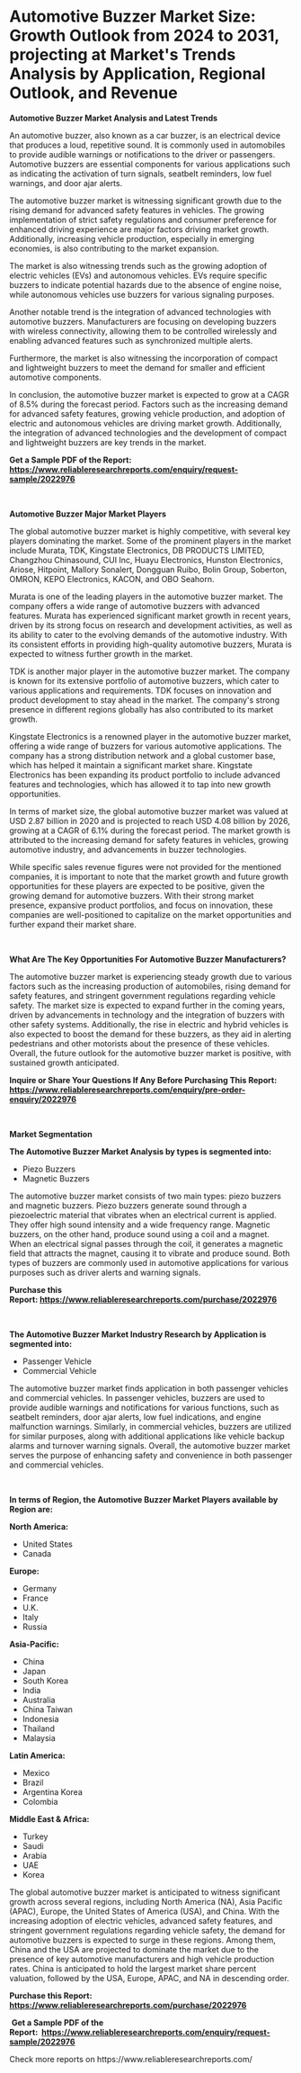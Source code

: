 <p><h1>Automotive Buzzer Market Size: Growth Outlook from 2024 to 2031, projecting at Market's Trends Analysis by Application, Regional Outlook, and Revenue</h1></p><p><strong>Automotive Buzzer Market Analysis and Latest Trends</strong></p>
<p><p>An automotive buzzer, also known as a car buzzer, is an electrical device that produces a loud, repetitive sound. It is commonly used in automobiles to provide audible warnings or notifications to the driver or passengers. Automotive buzzers are essential components for various applications such as indicating the activation of turn signals, seatbelt reminders, low fuel warnings, and door ajar alerts.</p><p>The automotive buzzer market is witnessing significant growth due to the rising demand for advanced safety features in vehicles. The growing implementation of strict safety regulations and consumer preference for enhanced driving experience are major factors driving market growth. Additionally, increasing vehicle production, especially in emerging economies, is also contributing to the market expansion.</p><p>The market is also witnessing trends such as the growing adoption of electric vehicles (EVs) and autonomous vehicles. EVs require specific buzzers to indicate potential hazards due to the absence of engine noise, while autonomous vehicles use buzzers for various signaling purposes.</p><p>Another notable trend is the integration of advanced technologies with automotive buzzers. Manufacturers are focusing on developing buzzers with wireless connectivity, allowing them to be controlled wirelessly and enabling advanced features such as synchronized multiple alerts.</p><p>Furthermore, the market is also witnessing the incorporation of compact and lightweight buzzers to meet the demand for smaller and efficient automotive components.</p><p>In conclusion, the automotive buzzer market is expected to grow at a CAGR of 8.5% during the forecast period. Factors such as the increasing demand for advanced safety features, growing vehicle production, and adoption of electric and autonomous vehicles are driving market growth. Additionally, the integration of advanced technologies and the development of compact and lightweight buzzers are key trends in the market.</p></p>
<p><strong>Get a Sample PDF of the Report:&nbsp; <a href="https://www.reliableresearchreports.com/enquiry/request-sample/2022976">https://www.reliableresearchreports.com/enquiry/request-sample/2022976</a></strong></p>
<p>&nbsp;</p>
<p><strong>Automotive Buzzer Major Market Players</strong></p>
<p><p>The global automotive buzzer market is highly competitive, with several key players dominating the market. Some of the prominent players in the market include Murata, TDK, Kingstate Electronics, DB PRODUCTS LIMITED, Changzhou Chinasound, CUI Inc, Huayu Electronics, Hunston Electronics, Ariose, Hitpoint, Mallory Sonalert, Dongguan Ruibo, Bolin Group, Soberton, OMRON, KEPO Electronics, KACON, and OBO Seahorn. </p><p>Murata is one of the leading players in the automotive buzzer market. The company offers a wide range of automotive buzzers with advanced features. Murata has experienced significant market growth in recent years, driven by its strong focus on research and development activities, as well as its ability to cater to the evolving demands of the automotive industry. With its consistent efforts in providing high-quality automotive buzzers, Murata is expected to witness further growth in the market.</p><p>TDK is another major player in the automotive buzzer market. The company is known for its extensive portfolio of automotive buzzers, which cater to various applications and requirements. TDK focuses on innovation and product development to stay ahead in the market. The company's strong presence in different regions globally has also contributed to its market growth.</p><p>Kingstate Electronics is a renowned player in the automotive buzzer market, offering a wide range of buzzers for various automotive applications. The company has a strong distribution network and a global customer base, which has helped it maintain a significant market share. Kingstate Electronics has been expanding its product portfolio to include advanced features and technologies, which has allowed it to tap into new growth opportunities.</p><p>In terms of market size, the global automotive buzzer market was valued at USD 2.87 billion in 2020 and is projected to reach USD 4.08 billion by 2026, growing at a CAGR of 6.1% during the forecast period. The market growth is attributed to the increasing demand for safety features in vehicles, growing automotive industry, and advancements in buzzer technologies.</p><p>While specific sales revenue figures were not provided for the mentioned companies, it is important to note that the market growth and future growth opportunities for these players are expected to be positive, given the growing demand for automotive buzzers. With their strong market presence, expansive product portfolios, and focus on innovation, these companies are well-positioned to capitalize on the market opportunities and further expand their market share.</p></p>
<p>&nbsp;</p>
<p><strong>What Are The Key Opportunities For Automotive Buzzer Manufacturers?</strong></p>
<p><p>The automotive buzzer market is experiencing steady growth due to various factors such as the increasing production of automobiles, rising demand for safety features, and stringent government regulations regarding vehicle safety. The market size is expected to expand further in the coming years, driven by advancements in technology and the integration of buzzers with other safety systems. Additionally, the rise in electric and hybrid vehicles is also expected to boost the demand for these buzzers, as they aid in alerting pedestrians and other motorists about the presence of these vehicles. Overall, the future outlook for the automotive buzzer market is positive, with sustained growth anticipated.</p></p>
<p><strong>Inquire or Share Your Questions If Any Before Purchasing This Report: <a href="https://www.reliableresearchreports.com/enquiry/pre-order-enquiry/2022976">https://www.reliableresearchreports.com/enquiry/pre-order-enquiry/2022976</a></strong></p>
<p>&nbsp;</p>
<p><strong>Market Segmentation</strong></p>
<p><strong>The Automotive Buzzer Market Analysis by types is segmented into:</strong></p>
<p><ul><li>Piezo Buzzers</li><li>Magnetic Buzzers</li></ul></p>
<p><p>The automotive buzzer market consists of two main types: piezo buzzers and magnetic buzzers. Piezo buzzers generate sound through a piezoelectric material that vibrates when an electrical current is applied. They offer high sound intensity and a wide frequency range. Magnetic buzzers, on the other hand, produce sound using a coil and a magnet. When an electrical signal passes through the coil, it generates a magnetic field that attracts the magnet, causing it to vibrate and produce sound. Both types of buzzers are commonly used in automotive applications for various purposes such as driver alerts and warning signals.</p></p>
<p><strong>Purchase this Report:&nbsp;<a href="https://www.reliableresearchreports.com/purchase/2022976">https://www.reliableresearchreports.com/purchase/2022976</a></strong></p>
<p>&nbsp;</p>
<p><strong>The Automotive Buzzer Market Industry Research by Application is segmented into:</strong></p>
<p><ul><li>Passenger Vehicle</li><li>Commercial Vehicle</li></ul></p>
<p><p>The automotive buzzer market finds application in both passenger vehicles and commercial vehicles. In passenger vehicles, buzzers are used to provide audible warnings and notifications for various functions, such as seatbelt reminders, door ajar alerts, low fuel indications, and engine malfunction warnings. Similarly, in commercial vehicles, buzzers are utilized for similar purposes, along with additional applications like vehicle backup alarms and turnover warning signals. Overall, the automotive buzzer market serves the purpose of enhancing safety and convenience in both passenger and commercial vehicles.</p></p>
<p>&nbsp;</p>
<p><strong>In terms of Region, the Automotive Buzzer Market Players available by Region are:</strong></p>
<p>
    <p> <strong> North America: </strong>
        <ul>
            <li>United States</li>
            <li>Canada</li>
        </ul>
        </p> 
    <p> <strong> Europe: </strong>
        <ul>
            <li>Germany</li>
            <li>France</li>
            <li>U.K.</li>
            <li>Italy</li>
            <li>Russia</li>
        </ul>
        </p> 
    <p> <strong> Asia-Pacific: </strong>
        <ul>
            <li>China</li>
            <li>Japan</li>
            <li>South Korea</li>
            <li>India</li>
            <li>Australia</li>
            <li>China Taiwan</li>
            <li>Indonesia</li>
            <li>Thailand</li>
            <li>Malaysia</li>
        </ul>
        </p> 
    <p> <strong> Latin America: </strong>
        <ul>
            <li>Mexico</li>
            <li>Brazil</li>
            <li>Argentina Korea</li>
            <li>Colombia</li>
        </ul>
        </p> 
    <p> <strong> Middle East & Africa: </strong>
        <ul>
            <li>Turkey</li>
            <li>Saudi</li>
            <li>Arabia</li>
            <li>UAE</li>
            <li>Korea</li>
        </ul>
    </p>
    </p>
<p><p>The global automotive buzzer market is anticipated to witness significant growth across several regions, including North America (NA), Asia Pacific (APAC), Europe, the United States of America (USA), and China. With the increasing adoption of electric vehicles, advanced safety features, and stringent government regulations regarding vehicle safety, the demand for automotive buzzers is expected to surge in these regions. Among them, China and the USA are projected to dominate the market due to the presence of key automotive manufacturers and high vehicle production rates. China is anticipated to hold the largest market share percent valuation, followed by the USA, Europe, APAC, and NA in descending order.</p></p>
<p><strong>Purchase this Report: <a href="https://www.reliableresearchreports.com/purchase/2022976">https://www.reliableresearchreports.com/purchase/2022976</a></strong></p>
<p>&nbsp;<strong>Get a Sample PDF of the Report:&nbsp;&nbsp;<a href="https://www.reliableresearchreports.com/enquiry/request-sample/2022976">https://www.reliableresearchreports.com/enquiry/request-sample/2022976</a></strong></p>
<p><strong></strong></p>
<p>Check more reports on https://www.reliableresearchreports.com/</p>